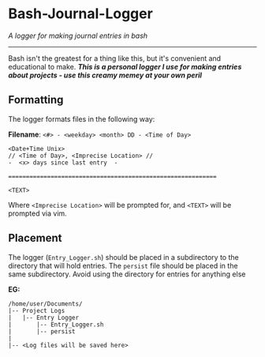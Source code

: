 # Bash-Journal-Logger
*A logger for making journal entries in bash*

----

Bash isn't the greatest for a thing like this, but it's convenient and educational to make. 
***This is a personal logger I use for making entries about projects - use this creamy memey at your own peril***

## Formatting

The logger formats files in the following way:

**Filename**: `<#> - <weekday> <month> DD - <Time of Day>`
```
<Date+Time Unix>
// <Time of Day>, <Imprecise Location> //
-  <x> days since last entry  -

===========================================================

<TEXT>
```

Where `<Imprecise Location>` will be prompted for, and `<TEXT>` will be prompted via vim. 


## Placement

The logger (`Entry_Logger.sh`) should be placed in a subdirectory to the directory that will hold entries. The `persist` file should be placed in the same subdirectory. Avoid using the directory for entries for anything else

**EG:**
```
/home/user/Documents/
|-- Project Logs
|   |-- Entry Logger
|       |-- Entry_Logger.sh
|       |-- persist
|
|-- <Log files will be saved here>
```
